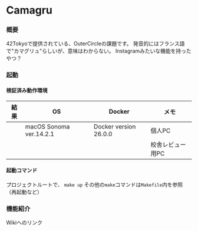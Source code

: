 # Camagru

### 概要
42Tokyoで提供されている、OuterCircleの課題です。
発音的にはフランス語で"カマグリュ"らしいが、意味はわからない。
Instagramみたいな機能を持ったやつ？

### 起動
#### 検証済み動作環境

|結果|OS|Docker|メモ|
|----|----|----|----|
||macOS Sonoma ver.14.2.1|Docker version 26.0.0|個人PC|
||||校舎レビュー用PC|

#### 起動コマンド
プロジェクトルートで、
`make up`
その他の`make`コマンドは`Makefile`内を参照（再起動など）

### 機能紹介
Wikiへのリンク
